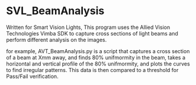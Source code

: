 # SVL_BeamAnalysis
Written for Smart Vision Lights, This program uses the Allied Vision Technologies Vimba SDK to capture cross sections of light beams and perform different analysis on the images.

for example, AVT_BeamAnalysis.py is a script that captures a cross section of a beam at Xmm away, and finds 80% unifmormity in the beam, takes a horizontal and vertical profile of the 80% unifmormity, and plots the curves to find irregular patterns. This data is then compared to a threshold for Pass/Fail verification.
